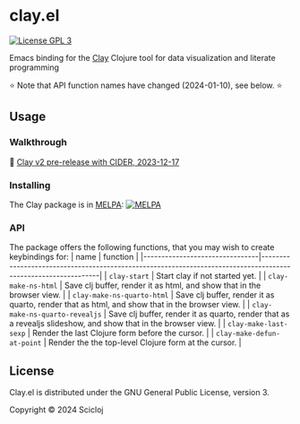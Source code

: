 # clay.el

[![License GPL 3][badge-license]](http://www.gnu.org/licenses/gpl-3.0.txt)

Emacs binding for the [Clay](https://scicloj.github.io/clay) Clojure tool for data visualization and literate programming

:star: Note that API function names have changed (2024-01-10), see below. :star:


## Usage

### Walkthrough

:movie_camera: [Clay v2 pre-release with CIDER, 2023-12-17](https://www.youtube.com/watch?v=fd4kjlws6Ts)

### Installing

The Clay package is in [MELPA](https://melpa.org/):
[![MELPA](https://melpa.org/packages/clay-badge.svg)](https://melpa.org/#/clay)

### API
  
  The package offers the following functions, that you may wish to create keybindings for:
  | name                           | function                                                                                                      |
  |--------------------------------|---------------------------------------------------------------------------------------------------------------|
  | `clay-start`                   | Start clay if not started yet.                                                                                |
  | `clay-make-ns-html`            | Save clj buffer, render it as html, and show that in the browser view.                                        |
  | `clay-make-ns-quarto-html`     | Save clj buffer, render it as quarto, render that as html, and show that in the browser view.                 |
  | `clay-make-ns-quarto-revealjs` | Save clj buffer, render it as quarto, render that as a revealjs slideshow, and show that in the browser view. |
  | `clay-make-last-sexp`          | Render the last Clojure form before the cursor.                                                               |
  | `clay-make-defun-at-point`     | Render the the top-level Clojure form at the cursor.                                                          |

## License

Clay.el is distributed under the GNU General Public License, version 3.

Copyright © 2024 Scicloj

[badge-license]: https://img.shields.io/badge/license-GPL_3-green.svg
